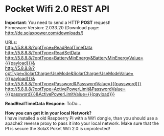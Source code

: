 # Pocket Wifi 2.0 REST API

**Important**:  You need to send a HTTP **POST** request!  
Firmeware Version: 2.033.20 (Download page: http://de.solaxpower.com/downloads/)

URLs:  
http://5.8.8.8/?optType=ReadRealTimeData  
http://5.8.8.8/?optType=ReadSetData  
http://5.8.8.8/?optType=BatteryMinEnergy&BatteryMinEnergyValue={{{payload}}}&  
http://5.8.8.8/?optType=SolarChargerUseMode&SolarChargerUseModeValue={{{payload}}}&  
http://5.8.8.8/?optType=Password&PasswordValue={{{password}}}
http://5.8.8.8/?optType=ActivePowerLimit&PasswordValue={{{password}}}&ActivePowerLimitValue={{{payload}}}

**ReadRealTimeData Respone:**
ToDo...

**How you can get it in your local Network?**  
I have installed a old Raspberry Pi with a Wifi dongle, than you should use a apache2 reverse proxy to pass it into your local network. Make sure that the PI is secure the SolaX Poket Wifi 2.0 is unprotected!
